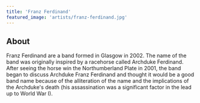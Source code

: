 ```yaml
---
title: 'Franz Ferdinand'
featured_image: 'artists/franz-ferdinand.jpg'
---
```


## About

Franz Ferdinand are a band formed in Glasgow in 2002. The name of the band was originally inspired by a racehorse called Archduke Ferdinand. After seeing the horse win the Northumberland Plate in 2001, the band began to discuss Archduke Franz Ferdinand and thought it would be a good band name because of the alliteration of the name and the implications of the Archduke's death (his assassination was a significant factor in the lead up to World War I).
